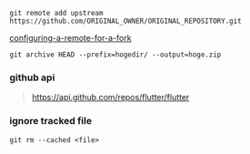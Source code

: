 ```
git remote add upstream https://github.com/ORIGINAL_OWNER/ORIGINAL_REPOSITORY.git
```
[configuring-a-remote-for-a-fork](https://help.github.com/articles/configuring-a-remote-for-a-fork/)

```
git archive HEAD --prefix=hogedir/ --output=hoge.zip
```
### github api
> https://api.github.com/repos/flutter/flutter

### ignore tracked file
```
git rm --cached <file>
```
